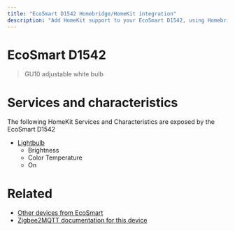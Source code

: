 ```yaml
---
title: "EcoSmart D1542 Homebridge/HomeKit integration"
description: "Add HomeKit support to your EcoSmart D1542, using Homebridge, Zigbee2MQTT and homebridge-z2m."
---
```

<!---
This file has been GENERATED using src/docgen/docgen.ts
DO NOT EDIT THIS FILE MANUALLY!
-->
# EcoSmart D1542
> GU10 adjustable white bulb


# Services and characteristics
The following HomeKit Services and Characteristics are exposed by
the EcoSmart D1542

* [Lightbulb](../../light.md)
  * Brightness
  * Color Temperature
  * On


# Related
* [Other devices from EcoSmart](../index.md#ecosmart)
* [Zigbee2MQTT documentation for this device](https://www.zigbee2mqtt.io/devices/D1542.html)
